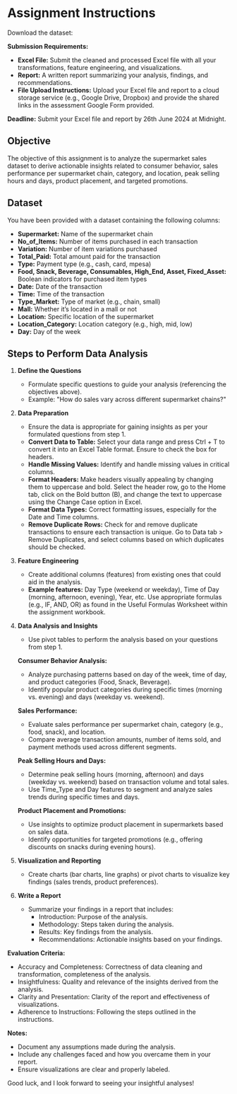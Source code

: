 # Assignment Instructions

Download the dataset: 

**Submission Requirements:**
- **Excel File:** Submit the cleaned and processed Excel file with all your transformations, feature engineering, and visualizations.
- **Report:** A written report summarizing your analysis, findings, and recommendations.
- **File Upload Instructions:** Upload your Excel file and report to a cloud storage service (e.g., Google Drive, Dropbox) and provide the shared links in the assessment Google Form provided.

**Deadline:**
Submit your Excel file and report by 26th June 2024 at Midnight.

## Objective
The objective of this assignment is to analyze the supermarket sales dataset to derive actionable insights related to consumer behavior, sales performance per supermarket chain, category, and location, peak selling hours and days, product placement, and targeted promotions.

## Dataset
You have been provided with a dataset containing the following columns:
- **Supermarket:** Name of the supermarket chain
- **No_of_Items:** Number of items purchased in each transaction
- **Variation:** Number of item variations purchased
- **Total_Paid:** Total amount paid for the transaction
- **Type:** Payment type (e.g., cash, card, mpesa)
- **Food, Snack, Beverage, Consumables, High_End, Asset, Fixed_Asset:** Boolean indicators for purchased item types
- **Date:** Date of the transaction
- **Time:** Time of the transaction
- **Type_Market:** Type of market (e.g., chain, small)
- **Mall:** Whether it’s located in a mall or not
- **Location:** Specific location of the supermarket
- **Location_Category:** Location category (e.g., high, mid, low)
- **Day:** Day of the week

## Steps to Perform Data Analysis
1. **Define the Questions**
   - Formulate specific questions to guide your analysis (referencing the objectives above).
   - Example: "How do sales vary across different supermarket chains?"

2. **Data Preparation**
   - Ensure the data is appropriate for gaining insights as per your formulated questions from step 1.
   - **Convert Data to Table:** Select your data range and press Ctrl + T to convert it into an Excel Table format. Ensure to check the box for headers.
   - **Handle Missing Values:** Identify and handle missing values in critical columns.
   - **Format Headers:** Make headers visually appealing by changing them to uppercase and bold. Select the header row, go to the Home tab, click on the Bold button (B), and change the text to uppercase using the Change Case option in Excel.
   - **Format Data Types:** Correct formatting issues, especially for the Date and Time columns.
   - **Remove Duplicate Rows:** Check for and remove duplicate transactions to ensure each transaction is unique. Go to Data tab > Remove Duplicates, and select columns based on which duplicates should be checked.

3. **Feature Engineering**
   - Create additional columns (features) from existing ones that could aid in the analysis.
   - **Example features:** Day Type (weekend or weekday), Time of Day (morning, afternoon, evening), Year, etc. Use appropriate formulas (e.g., IF, AND, OR) as found in the Useful Formulas Worksheet within the assignment workbook.

4. **Data Analysis and Insights**
   - Use pivot tables to perform the analysis based on your questions from step 1.
   
   **Consumer Behavior Analysis:**
   - Analyze purchasing patterns based on day of the week, time of day, and product categories (Food, Snack, Beverage).
   - Identify popular product categories during specific times (morning vs. evening) and days (weekday vs. weekend).
   
   **Sales Performance:**
   - Evaluate sales performance per supermarket chain, category (e.g., food, snack), and location.
   - Compare average transaction amounts, number of items sold, and payment methods used across different segments.
   
   **Peak Selling Hours and Days:**
   - Determine peak selling hours (morning, afternoon) and days (weekday vs. weekend) based on transaction volume and total sales.
   - Use Time_Type and Day features to segment and analyze sales trends during specific times and days.
   
   **Product Placement and Promotions:**
   - Use insights to optimize product placement in supermarkets based on sales data.
   - Identify opportunities for targeted promotions (e.g., offering discounts on snacks during evening hours).

5. **Visualization and Reporting**
   - Create charts (bar charts, line graphs) or pivot charts to visualize key findings (sales trends, product preferences).
   
6. **Write a Report**
   - Summarize your findings in a report that includes:
     - Introduction: Purpose of the analysis.
     - Methodology: Steps taken during the analysis.
     - Results: Key findings from the analysis.
     - Recommendations: Actionable insights based on your findings.



**Evaluation Criteria:**
- Accuracy and Completeness: Correctness of data cleaning and transformation, completeness of the analysis.
- Insightfulness: Quality and relevance of the insights derived from the analysis.
- Clarity and Presentation: Clarity of the report and effectiveness of visualizations.
- Adherence to Instructions: Following the steps outlined in the instructions.


**Notes:**
- Document any assumptions made during the analysis.
- Include any challenges faced and how you overcame them in your report.
- Ensure visualizations are clear and properly labeled.

Good luck, and I look forward to seeing your insightful analyses!
